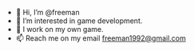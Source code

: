 - 👋 Hi, I’m @freeman
- 👀 I’m interested in game development.
- 🌱 I work on my own game. 
- 📫 Reach me on my email freeman1992@gmail.com
